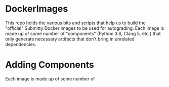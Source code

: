 DockerImages
============

This repo holds the various bits and scripts that help us to build the "official" Submitty
Docker images to be used for autograding. Each image is made up of some number of "components"
(Python 3.6, Clang 5, etc.) that only generate necessary artifacts that don't bring in unrelated
dependencies.


Adding Components
=================

Each image is made up of some number of 